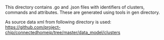 
This directory contains .go and .json files with identifiers of clusters, commands and attributes.
These are generated using tools in gen directory.

As source data xml from following directory is used: https://github.com/project-chip/connectedhomeip/tree/master/data_model/clusters
